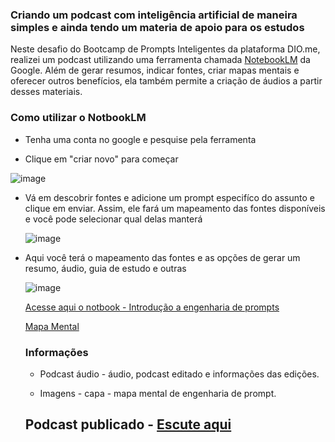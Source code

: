 ### Criando um podcast com inteligência artificial de maneira simples e ainda tendo um materia de apoio para os estudos

Neste desafio do Bootcamp de Prompts Inteligentes da plataforma DIO.me, realizei um podcast utilizando uma ferramenta chamada [NotebookLM](https://notebooklm.google.com/) da Google. Além de gerar resumos, indicar fontes, criar mapas mentais e oferecer outros benefícios, ela também permite a criação de áudios a partir desses materiais.

### Como utilizar o NotbookLM

- Tenha uma conta no google e pesquise pela ferramenta
  
- Clique em "criar novo" para começar
  
![image](https://github.com/user-attachments/assets/344d05b1-70dd-44eb-b492-024c44da7b8d)

- Vá em descobrir fontes e adicione um prompt especifíco do assunto e clique em enviar. Assim, ele fará um mapeamento das fontes disponíveis e você pode selecionar qual delas manterá
  
  ![image](https://github.com/user-attachments/assets/c32af83c-0b82-4ea1-a8be-aeefeb749c6c)

- Aqui você terá o mapeamento das fontes e as opções de gerar um resumo, áudio, guia de estudo e outras
  
  ![image](https://github.com/user-attachments/assets/b7113bff-d757-4564-a362-c65e803d7f3a)

  [Acesse aqui o notbook - Introdução a engenharia de prompts](https://notebooklm.google.com/notebook/e75acb1c-42e8-464c-8b9c-0051b3f34ff4)

  [Mapa Mental](https://notebooklm.google.com/notebook/e75acb1c-42e8-464c-8b9c-0051b3f34ff4)

  ### Informações

  - Podcast áudio - áudio, podcast editado e informações das edições.
 
  - Imagens - capa - mapa mental de engenharia de prompt.
 
  ## Podcast publicado - [Escute aqui](https://open.spotify.com/episode/1Ky7GPjzpizbWUlkwFCsmc?si=VdlKeBQqRIGxmzASSRw3FA)

